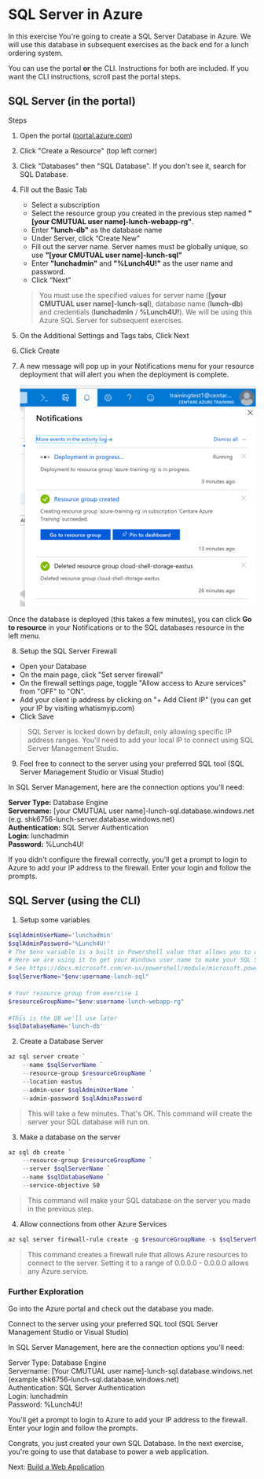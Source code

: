 # SQL Server in Azure

In this exercise You're going to create a SQL Server Database in Azure. We will use this database in subsequent exercises as the back end for a lunch ordering system. 

You can use the portal **or** the CLI. Instructions for both are included. If you want the CLI instructions, scroll past the portal steps.

## SQL Server (in the portal)

Steps

1. Open the portal ([portal.azure.com](https://portal.azure.com))

2. Click "Create a Resource" (top left corner)

3. Click "Databases" then "SQL Database". If you don't see it, search for SQL Database.

4. Fill out the Basic Tab

	- Select a subscription
	- Select the resource group you created in the previous step named **"[your CMUTUAL user name]-lunch-webapp-rg"**.
	- Enter **"lunch-db"** as the database name
	- Under Server, click “Create New”
	- Fill out the server name. Server names must be globally unique, so use **"[your CMUTUAL user name]-lunch-sql"**
	- Enter **"lunchadmin"** and **"%Lunch4U!"** as the user name and password.
	- Click “Next”

	> You must use the specified values for server name (**[your CMUTUAL user name]-lunch-sql**), database name (**lunch-db**) and credentials (**lunchadmin** / **%Lunch4U!**). We will be using this Azure SQL Server for subsequent exercises.

5. On the Additional Settings and Tags tabs, Click Next

6. Click Create

7. A new message will pop up in your Notifications menu for your resource deployment that will alert you when the deployment is complete.

	![Notifications](images/notifications-deployment-in-progress.png)

Once the database is deployed (this takes a few minutes), you can click **Go to resource** in your Notifications or to the SQL databases resource in the left menu.

8. Setup the SQL Server Firewall
* Open your Database
* On the main page, click "Set server firewall" 
* On the firewall settings page, toggle "Allow access to Azure services" from "OFF" to "ON". 
* Add your client ip address by clicking on "+ Add Client IP" (you can get your IP by visiting whatismyip.com)
* Click Save

> SQL Server is locked down by default, only allowing specific IP address ranges. You'll need to add your local IP to connect using SQL Server Management Studio.

9. Feel free to connect to the server using your preferred SQL tool (SQL Server Management Studio or Visual Studio)

In SQL Server Management, here are the connection options you'll need: 

**Server Type:** Database Engine  
**Servername:** [your CMUTUAL user name]-lunch-sql.database.windows.net (e.g. shk6756-lunch-server.database.windows.net)  
**Authentication:** SQL Server Authentication  
**Login:** lunchadmin  
**Password:** %Lunch4U!  

If you didn't configure the firewall correctly, you'll get a prompt to login to Azure to add your IP address to the firewall. Enter your login and follow the prompts.

## SQL Server (using the CLI)

1. Setup some variables

```PowerShell
$sqlAdminUserName='lunchadmin'
$sqlAdminPassword='%Lunch4U!'
# The $env variable is a built in Powershell value that allows you to access system information.
# Here we are using it to get your Windows user name to make your SQL Server name unique.
# See https://docs.microsoft.com/en-us/powershell/module/microsoft.powershell.core/about/about_environment_variables?view=powershell-6
$sqlServerName="$env:username-lunch-sql"

# Your resource group from exercise 1
$resourceGroupName="$env:username-lunch-webapp-rg"

#This is the DB we'll use later
$sqlDatabaseName='lunch-db'
```

2. Create a Database Server

```powershell
az sql server create `
	--name $sqlServerName `
	--resource-group $resourceGroupName `
	--location eastus  `
	--admin-user $sqlAdminUserName `
	--admin-password $sqlAdminPassword
```

> This will take a few minutes. That's OK. This command will create the server your SQL database will run on.

3. Make a database on the server

```powershell
az sql db create `
	--resource-group $resourceGroupName `
	--server $sqlServerName `
	--name $sqlDatabaseName `
	--service-objective S0
```

> This command will make your SQL database on the server you made in the previous step.

4. Allow connections from other Azure Services

```powershell
az sql server firewall-rule create -g $resourceGroupName -s $sqlServerName -n "allowAzure" --start-ip-address 0.0.0.0 --end-ip-address 0.0.0.0
```

> This command creates a firewall rule that allows Azure resources to connect to the server. Setting it to a range of 0.0.0.0 - 0.0.0.0 allows any Azure service.

### Further Exploration
Go into the Azure portal and check out the database you made.

Connect to the server using your preferred SQL tool (SQL Server Management Studio or Visual Studio)

In SQL Server Management, here are the connection options you'll need: 

Server Type: Database Engine  
Servername: [Your CMUTUAL user name]-lunch-sql.database.windows.net (example shk6756-lunch-sql.database.windows.net)  
Authentication: SQL Server Authentication  
Login: lunchadmin  
Password: %Lunch4U!  

You'll get a prompt to login to Azure to add your IP address to the firewall. Enter your login and follow the prompts.

Congrats, you just created your own SQL Database. In the next exercise, you're going to use that database to power a web application.

Next: [Build a Web Application](04-web-apps.md)
